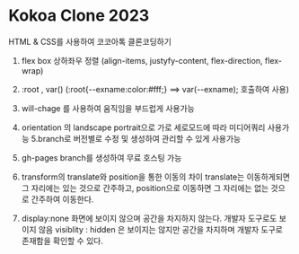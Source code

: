 # Kokoa Clone 2023

HTML & CSS를 사용하여 코코아톡 클론코딩하기

1. flex box 상하좌우 정렬
   (align-items, justyfy-content, flex-direction, flex-wrap)

2. :root , var()
   (:root{--exname:color:#fff;} ==> var(--exname); 호출하여 사용)

3. will-chage 를 사용하여 움직임을 부드럽게 사용가능

4. orientation 의 landscape portrait으로 가로 세로모드에 따라
   미디어쿼리 사용가능
   5.branch로 버전별로 수정 및 생성하여 관리할 수 있게 사용가능

5. gh-pages branch를 생성하여 무료 호스팅 가능

6. transform의 translate와 position을 통한 이동의 차이
   translate는 이동하게되면 그 자리에는 있는 것으로 간주하고,
   position으로 이동하면 그 자리에는 없는 것으로 간주하여 이동한다.
   <!--  -->
7. display:none 화면에 보이지 않으며 공간을 차지하지 않는다.
   개발자 도구로도 보이지 않음
   visiblity : hidden 은 보이지는 않지만 공간을 차지하며
   개발자 도구로 존재함을 확인할 수 있다.
